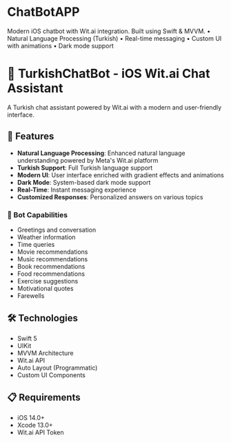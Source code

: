 # ChatBotAPP
Modern iOS chatbot with Wit.ai integration. Built using Swift &amp; MVVM. • Natural Language Processing (Turkish) • Real-time messaging • Custom UI with animations • Dark mode support

# 🤖 TurkishChatBot - iOS Wit.ai Chat Assistant

A Turkish chat assistant powered by Wit.ai with a modern and user-friendly interface.

## 📱 Features

- **Natural Language Processing**: Enhanced natural language understanding powered by Meta's Wit.ai platform
- **Turkish Support**: Full Turkish language support
- **Modern UI**: User interface enriched with gradient effects and animations
- **Dark Mode**: System-based dark mode support
- **Real-Time**: Instant messaging experience
- **Customized Responses**: Personalized answers on various topics

### 🎯 Bot Capabilities

- Greetings and conversation
- Weather information
- Time queries
- Movie recommendations
- Music recommendations
- Book recommendations
- Food recommendations
- Exercise suggestions
- Motivational quotes
- Farewells

## 🛠 Technologies

- Swift 5
- UIKit
- MVVM Architecture
- Wit.ai API
- Auto Layout (Programmatic)
- Custom UI Components

## 📋 Requirements

- iOS 14.0+
- Xcode 13.0+
- Wit.ai API Token
